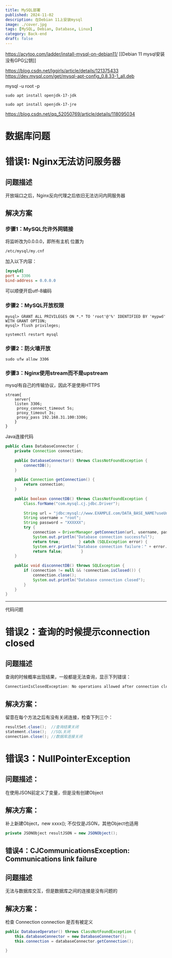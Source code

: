```yaml
---
title: MySQL部署
published: 2024-11-02
description: 在Debian 11上安装mysql
image: ./cover.jpg
tags: [MySQL, Debian, Database, Linux]
category: Back-end
draft: false
---
```

https://acytoo.com/ladder/install-mysql-on-debian11/
[[Debian 11 mysql安装 没有GPG公钥]]

https://blog.csdn.net/lggirls/article/details/121375433
https://dev.mysql.com/get/mysql-apt-config_0.8.33-1_all.deb

mysql -u root -p


```undefined
sudo apt install openjdk-17-jdk
```

```undefined
sudo apt install openjdk-17-jre
```

https://blog.csdn.net/qq_52050769/article/details/118095034

# 数据库问题
# 错误1: Nginx无法访问服务器

## 问题描述
开放端口之后，Nginx反向代理之后依旧无法访问内网服务器

## 解决方案

### 步骤1：MySQL允许外网链接
将监听改为0.0.0.0，即所有主机
位置为
```shell
/etc/mysql/my.cnf
```
加入以下内容：

```ini
[mysqld]
port = 3306
bind-address = 0.0.0.0
```

可以顺便开启utf-8编码

### 步骤2：MySQL开放权限
```mysql
mysql> GRANT ALL PRIVILEGES ON *.* TO 'root'@'%' IDENTIFIED BY 'mypwd' WITH GRANT OPTION;  
mysql> flush privileges;
```


```shell
systemctl restart mysql
```
### 步骤2：防火墙开放
```shell
sudo ufw allow 3306
```

### 步骤3：Nginx使用stream而不是upstream
mysql有自己的传输协议，因此不是使用HTTPS

```nginx
stream{
	server{
	listen 3306;
	 proxy_connect_timeout 5s;
	 proxy_timeout 3s;
	 proxy_pass 192.168.31.100:3306;
	}
}
```

Java连接代码
```java
public class DatabaseConnector {  
    private Connection connection;  
  
    public DatabaseConnector() throws ClassNotFoundException {  
        connectDB();  
    }  
  
    public Connection getConnection() {  
        return connection;  
    }  
  
    public boolean connectDB() throws ClassNotFoundException {  
        Class.forName("com.mysql.cj.jdbc.Driver");  
  
        String url = "jdbc:mysql://www.EXAMPLE.com/DATA_BASE_NAME?useUnicode=true&characterEncoding=utf-8&autoReconnect=true&connectTimeout=3000&socketTimeout=3000";  
        String username = "root";  
        String password = "XXXXXX";  
        try {  
            connection = DriverManager.getConnection(url, username, password);  
            System.out.println("Database connection successful");  
            return true;        } catch (SQLException error) {  
            System.err.println("Database connection failure：" + error.getMessage());  
            return false;        }  
    }  
  
    public void disconnectDB() throws SQLException {  
        if (connection != null && !connection.isClosed()) {  
            connection.close();  
            System.out.println("Database connection closed");  
        }  
    }  
}
```


---
代码问题
# 错误2：查询的时候提示connection closed
## 问题描述
查询的时候概率出现结果，一般都是无法查询，显示下列错误：

```java
ConnectionIsClosedException: No operations allowed after connection closed
```

## 解决方案：
留意在每个方法之后有没有关闭连接，检查下列三个：
```java
resultSet.close();  //查询结果关闭
statement.close();  //SQL关闭
connection.close(); //数据库连接关闭

```

# 错误3：NullPointerException
## 问题描述：
在使用JSON前定义了变量，但是没有创建Object
## 解决方案：
补上新建Object，new xxxx(); 不仅仅是JSON，其他Object也适用
```java
private JSONObject resultJSON = new JSONObject();
```

## 错误4：CJCommunicationsException: Communications link failure
## 问题描述
无法与数据库交互，但是数据库之间的连接是没有问题的

## 解决方案：

检查 Connection connection 是否有被定义

```java
public DatabaseOperator() throws ClassNotFoundException {  
    this.databaseConnector = new DatabaseConnector();  
    this.connection = databaseConnector.getConnection();  

}
```